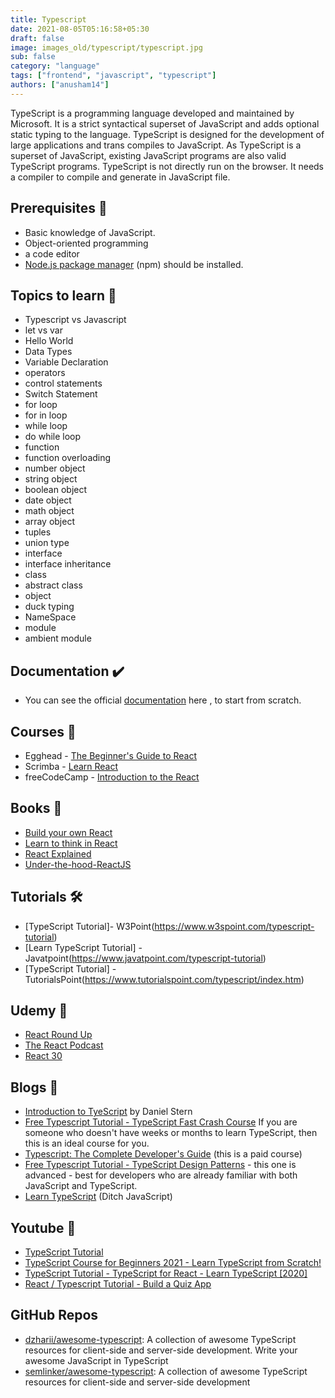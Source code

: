 ```yaml
---
title: Typescript
date: 2021-08-05T05:16:58+05:30
draft: false
image: images_old/typescript/typescript.jpg
sub: false
category: "language"
tags: ["frontend", "javascript", "typescript"]
authors: ["anusham14"]
---
```


TypeScript is a programming language developed and maintained by Microsoft. It is a strict syntactical superset of JavaScript and adds optional static typing to the language. TypeScript is designed for the development of large applications and trans compiles to JavaScript. As TypeScript is a superset of JavaScript, existing JavaScript programs are also valid TypeScript programs. TypeScript is not directly run on the browser. It needs a compiler to compile and generate in JavaScript file.

## Prerequisites 🚧

- Basic knowledge of JavaScript.
- Object-oriented programming
- a code editor
- [Node.js package manager](https://nodejs.org/en/download/) (npm) should be installed.

## Topics to learn 🚀

- Typescript vs Javascript
- let vs var
- Hello World
- Data Types
- Variable Declaration
- operators
- control statements
- Switch Statement
- for loop
- for in loop
- while loop
- do while loop
- function
- function overloading
- number object
- string object
- boolean object
- date object
- math object
- array object
- tuples
- union type
- interface
- interface inheritance
- class
- abstract class
- object
- duck typing
- NameSpace
- module
- ambient module

## Documentation ✔️

- You can see the official [documentation](https://www.typescriptlang.org/docs/) here , to start from scratch.

## Courses 📝

- Egghead - [The Beginner's Guide to React](https://egghead.io/courses/the-beginner-s-guide-to-react)
- Scrimba - [Learn React](https://scrimba.com/learn/learnreact)
- freeCodeCamp - [Introduction to the React](https://www.freecodecamp.org/learn/front-end-libraries/react/)

## Books 📖

- [Build your own React](https://pomb.us/build-your-own-react/)
- [Learn to think in React](https://www.purereact.com/)
- [React Explained](https://www.ostraining.com/books/react/)
- [Under-the-hood-ReactJS](https://bogdan-lyashenko.github.io/Under-the-hood-ReactJS/)

## Tutorials 🛠️

- [TypeScript Tutorial]- W3Point(https://www.w3spoint.com/typescript-tutorial)
- [Learn TypeScript Tutorial] - Javatpoint(https://www.javatpoint.com/typescript-tutorial)
- [TypeScript Tutorial] - TutorialsPoint(https://www.tutorialspoint.com/typescript/index.htm)

## Udemy 🎤

- [React Round Up](https://devchat.tv/react-round-up/)
- [The React Podcast](https://reactpodcast.com/)
- [React 30](https://react30.com/)

## Blogs 🌟

- [Introduction to TyeScript](https://www.udemy.com/course/typescript/) by Daniel Stern
- [Free Typescript Tutorial - TypeScript Fast Crash Course](https://www.udemy.com/course/typescript-fast-crash-course/)
  If you are someone who doesn't have weeks or months to learn TypeScript, then this is an ideal course for you.
- [Typescript: The Complete Developer's Guide](https://www.udemy.com/course/typescript-the-complete-developers-guide/) (this is a paid course)
- [Free Typescript Tutorial - TypeScript Design Patterns](https://www.udemy.com/course/typescript-design-patterns/) - this one is advanced - best for developers who are already familiar with both JavaScript and TypeScript.
- [Learn TypeScript](https://www.udemy.com/course/understanding-typescript/) (Ditch JavaScript)

## Youtube 🚀

- [TypeScript Tutorial](https://youtube.com/playlist?list=PL4cUxeGkcC9gUgr39Q_yD6v-bSyMwKPUI)
- [TypeScript Course for Beginners 2021 - Learn TypeScript from Scratch!](https://youtu.be/BwuLxPH8IDs)
- [TypeScript Tutorial - TypeScript for React - Learn TypeScript [2020]](https://youtu.be/NjN00cM18Z4)
- [React / Typescript Tutorial - Build a Quiz App](https://www.youtube.com/watch?v=F2JCjVSZlG0)

## GitHub Repos

- [dzharii/awesome-typescript](https://github.com/dzharii/awesome-typescript): A collection of awesome TypeScript resources for client-side and server-side development. Write your awesome JavaScript in TypeScript
- [semlinker/awesome-typescript](https://github.com/semlinker/awesome-typescript): A collection of awesome TypeScript resources for client-side and server-side development
